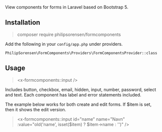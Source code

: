 View components for forms in Laravel based on Bootstrap 5. 

## Installation

> composer require philipsorensen/formcomponents

Add the following in your `config/app.php` under providers. 

```
PhilipSorensen\FormComponents\Providers\FormComponentsProvider::class
```

## Usage

> <x-formcomponents::input />


Includes button, checkbox, email, hidden, input, number, password, select and text. Each component has label and error statements included. 

The example below works for both create and edit forms. If $item is set, then it shows the edit version. 

> <x-formcomponents::input id="name" name="Navn" :value="old('name', isset($item) ? $item->name : '')" />